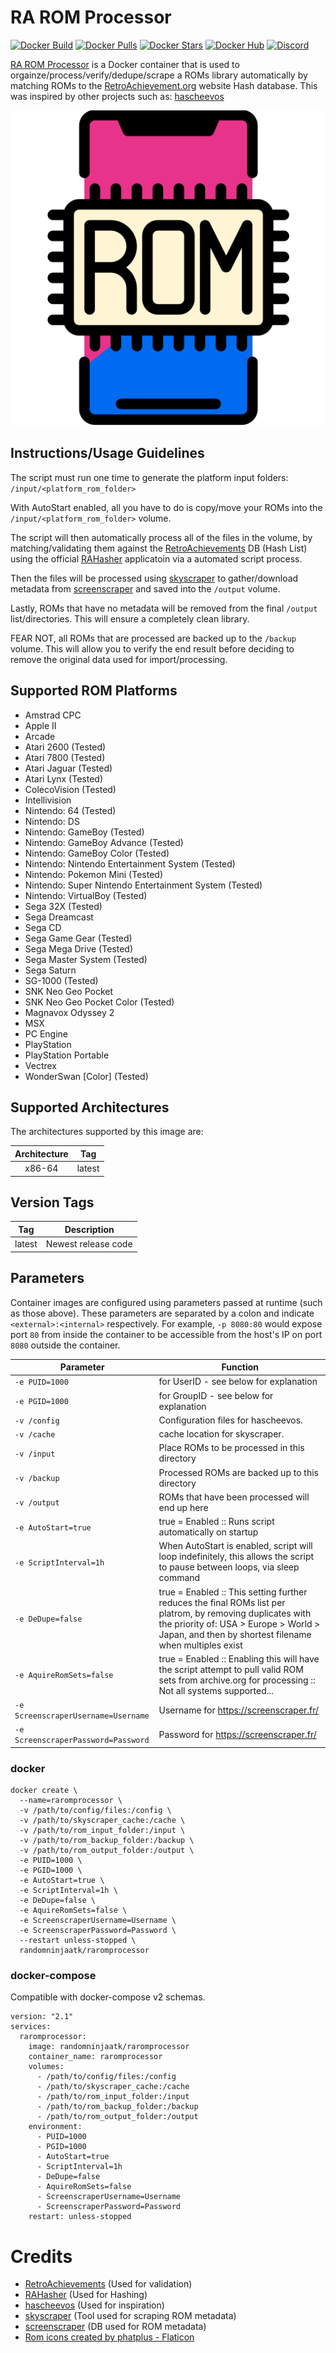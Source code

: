 # RA ROM Processor
[![Docker Build](https://img.shields.io/docker/cloud/automated/randomninjaatk/raromprocessor?style=flat-square)](https://hub.docker.com/r/randomninjaatk/raromprocessor)
[![Docker Pulls](https://img.shields.io/docker/pulls/randomninjaatk/raromprocessor?style=flat-square)](https://hub.docker.com/r/randomninjaatk/raromprocessor)
[![Docker Stars](https://img.shields.io/docker/stars/randomninjaatk/raromprocessor?style=flat-square)](https://hub.docker.com/r/randomninjaatk/raromprocessor)
[![Docker Hub](https://img.shields.io/badge/Open%20On-DockerHub-blue?style=flat-square)](https://hub.docker.com/r/randomninjaatk/raromprocessor)
[![Discord](https://img.shields.io/discord/747100476775858276.svg?style=flat-square&label=Discord&logo=discord)](https://discord.gg/JumQXDc "realtime support / chat with the community." )

[RA ROM Processor](https://github.com/RandomNinjaAtk/docker-raromprocesor) is a Docker container that is used to orgainze/process/verify/dedupe/scrape a ROMs library automatically by matching ROMs to the [RetroAchievement.org](https://retroachievements.org) website Hash database. This was inspired by other projects such as: [hascheevos](https://github.com/meleu/hascheevos) 

[![RandomNinjaAtk/raromprocessor](https://raw.githubusercontent.com/RandomNinjaAtk/unraid-templates/master/randomninjaatk/img/raromprocessor.png)](https://github.com/RandomNinjaAtk/docker-raromprocessor)

## Instructions/Usage Guidelines

The script must run one time to generate the platform input folders:  ```/input/<platform_rom_folder>```

With AutoStart enabled, all you have to do is copy/move your ROMs into the ```/input/<platform_rom_folder>``` volume. 

The script will then automatically process all of the files in the volume, by matching/validating them against the [RetroAchievements](https://retroachievements.org) DB (Hash List) using the official [RAHasher](https://github.com/RetroAchievements/RALibretro/releases) applicatoin via a automated script process.

Then the files will be processed using [skyscraper](https://github.com/muldjord/skyscraper) to gather/download metadata from [screenscraper](https://screenscraper.fr/) and saved into the ```/output``` volume.

Lastly, ROMs that have no metadata will be removed from the final ```/output``` list/directories. This will ensure a completely clean library.

FEAR NOT, all ROMs that are processed are backed up to the ```/backup``` volume. This will allow you to verify the end result before deciding to remove the original data used for import/processing.

## Supported ROM Platforms
- Amstrad CPC
- Apple II
- Arcade
- Atari 2600 (Tested)
- Atari 7800  (Tested)
- Atari Jaguar (Tested)
- Atari Lynx (Tested)
- ColecoVision (Tested)
- Intellivision
- Nintendo: 64 (Tested)
- Nintendo: DS
- Nintendo: GameBoy (Tested)
- Nintendo: GameBoy Advance (Tested)
- Nintendo: GameBoy Color (Tested)
- Nintendo: Nintendo Entertainment System (Tested)
- Nintendo: Pokemon Mini (Tested)
- Nintendo: Super Nintendo Entertainment System (Tested)
- Nintendo: VirtualBoy (Tested)
- Sega 32X (Tested)
- Sega Dreamcast
- Sega CD
- Sega Game Gear (Tested)
- Sega Mega Drive (Tested)
- Sega Master System (Tested)
- Sega Saturn
- SG-1000 (Tested)
- SNK Neo Geo Pocket
- SNK Neo Geo Pocket Color (Tested)
- Magnavox Odyssey 2
- MSX
- PC Engine
- PlayStation
- PlayStation Portable
- Vectrex
- WonderSwan [Color] (Tested)

## Supported Architectures

The architectures supported by this image are:

| Architecture | Tag |
| :----: | --- |
| x86-64 | latest |

## Version Tags

| Tag | Description |
| :----: | --- |
| latest | Newest release code |

## Parameters

Container images are configured using parameters passed at runtime (such as those above). These parameters are separated by a colon and indicate `<external>:<internal>` respectively. For example, `-p 8080:80` would expose port `80` from inside the container to be accessible from the host's IP on port `8080` outside the container.

| Parameter | Function |
| --- | --- |
| `-e PUID=1000` | for UserID - see below for explanation |
| `-e PGID=1000` | for GroupID - see below for explanation |
| `-v /config` | Configuration files for hascheevos. |
| `-v /cache` | cache location for skyscraper. |
| `-v /input` | Place ROMs to be processed in this directory |
| `-v /backup` | Processed ROMs are backed up to this directory |
| `-v /output` | ROMs that have been processed will end up here |
| `-e AutoStart=true` | true = Enabled :: Runs script automatically on startup |
| `-e ScriptInterval=1h` | When AutoStart is enabled, script will loop indefinitely, this allows the script to pause between loops, via sleep command |
| `-e DeDupe=false` | true = Enabled :: This setting further reduces the final ROMs list per platrom, by removing duplicates with the priority of: USA > Europe > World > Japan, and then by shortest filename when multiples exist |
| `-e AquireRomSets=false` | true = Enabled :: Enabling this will have the script attempt to pull valid ROM sets from archive.org for processing :: Not all systems supported... |
| `-e ScreenscraperUsername=Username` | Username for https://screenscraper.fr/ |
| `-e ScreenscraperPassword=Password` | Password for https://screenscraper.fr/ |

### docker

```
docker create \
  --name=raromprocessor \
  -v /path/to/config/files:/config \
  -v /path/to/skyscraper_cache:/cache \
  -v /path/to/rom_input_folder:/input \
  -v /path/to/rom_backup_folder:/backup \
  -v /path/to/rom_output_folder:/output \
  -e PUID=1000 \
  -e PGID=1000 \
  -e AutoStart=true \
  -e ScriptInterval=1h \
  -e DeDupe=false \
  -e AquireRomSets=false \
  -e ScreenscraperUsername=Username \
  -e ScreenscraperPassword=Password \
  --restart unless-stopped \
  randomninjaatk/raromprocessor 
```


### docker-compose

Compatible with docker-compose v2 schemas.

```
version: "2.1"
services:
  raromprocessor:
    image: randomninjaatk/raromprocessor 
    container_name: raromprocessor
    volumes:
      - /path/to/config/files:/config
      - /path/to/skyscraper_cache:/cache
      - /path/to/rom_input_folder:/input
      - /path/to/rom_backup_folder:/backup
      - /path/to/rom_output_folder:/output
    environment:
      - PUID=1000
      - PGID=1000
      - AutoStart=true
      - ScriptInterval=1h
      - DeDupe=false
      - AquireRomSets=false
      - ScreenscraperUsername=Username
      - ScreenscraperPassword=Password
    restart: unless-stopped
```
 
# Credits
- [RetroAchievements](https://retroachievements.org) (Used for validation)
- [RAHasher](https://github.com/RetroAchievements/RALibretro/releases) (Used for Hashing)
- [hascheevos](https://github.com/meleu/hascheevos) (Used for inspiration)
- [skyscraper](https://github.com/muldjord/skyscraper) (Tool used for scraping ROM metadata)
- [screenscraper](https://screenscraper.fr/) (DB used for ROM metadata)
- [Rom icons created by phatplus - Flaticon](https://www.flaticon.com/free-icons/rom)
